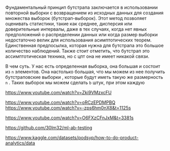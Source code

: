 Фундаментальный принцип бутстрапа заключается в использовании повторной выборки с возвращением из исходных данных для создания множества выборок (бутстрап-выборок). Этот метод позволяет оценивать статистики, такие как среднее, дисперсия или доверительные интервалы, даже в тех случаях, когда нет явных предположений о распределении данных или когда размер выборки недостаточно велик для использования асимптотических теорем. Единственная предпосылка, которая нужна для бутстрапа это большое количество наблюдений. Также стоит отметить, что бутстрап это ассимптотическая техника, но с цпт она не имеет никакой связи. 

В чем суть. У нас есть определенная выборка, она большая и состоит из `n` элементов.  Она настолько большая, что мы можем из нее получить бутстраповские выборки , которые будут иметь такую же размерность `n` . Таких выборок мы можем сделать `b` штук, при этом каждую 

https://www.youtube.com/watch?v=Zki9VMzxcFU

https://www.youtube.com/watch?v=oRCzEPDMPBQ
https://www.youtube.com/watch?v=-zps6hm0nX8&t=1125s


https://www.youtube.com/watch?v=O6FXzCFnJxM&t=3381s



https://github.com/30lm32/ml-ab-testing


https://www.kaggle.com/datasets/podsyp/how-to-do-product-analytics/data